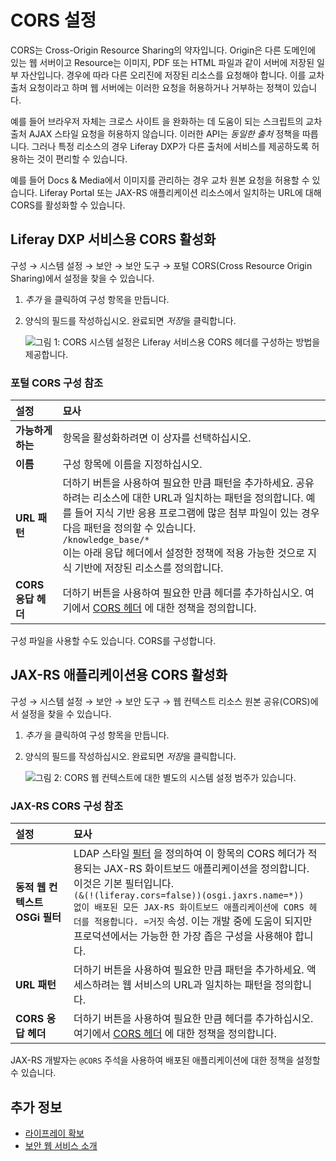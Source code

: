 # CORS 설정

CORS는 Cross-Origin Resource Sharing의 약자입니다. Origin은 다른 도메인에 있는 웹 서버이고 Resource는 이미지, PDF 또는 HTML 파일과 같이 서버에 저장된 일부 자산입니다. 경우에 따라 다른 오리진에 저장된 리소스를 요청해야 합니다. 이를 교차 출처 요청이라고 하며 웹 서버에는 이러한 요청을 허용하거나 거부하는 정책이 있습니다.

예를 들어 브라우저 자체는 크로스 사이트</a>
을 완화하는 데 도움이 되는 스크립트의 교차 출처 AJAX 스타일 요청을 허용하지 않습니다. 이러한 API는 *동일한 출처* 정책을 따릅니다. 그러나 특정 리소스의 경우 Liferay DXP가 다른 출처에 서비스를 제공하도록 허용하는 것이 편리할 수 있습니다.</p> 

예를 들어 Docs & Media에서 이미지를 관리하는 경우 교차 원본 요청을 허용할 수 있습니다. Liferay Portal 또는 JAX-RS 애플리케이션 리소스에서 일치하는 URL에 대해 CORS를 활성화할 수 있습니다.



## Liferay DXP 서비스용 CORS 활성화

구성 &rarr; 시스템 설정 &rarr; 보안 &rarr; 보안 도구 &rarr; 포털 CORS(Cross Resource Origin Sharing)에서 설정을 찾을 수 있습니다.

1. *추가* 을 클릭하여 구성 항목을 만듭니다.
1. 양식의 필드를 작성하십시오. 완료되면 *저장*을 클릭합니다.
   
   ![그림 1: CORS 시스템 설정은 Liferay 서비스용 CORS 헤더를 구성하는 방법을 제공합니다.](./setting-up-cors/images/01.png)



### 포털 CORS 구성 참조

| 설정             | 묘사                                                                                                                                                                                                                          |
|:-------------- |:--------------------------------------------------------------------------------------------------------------------------------------------------------------------------------------------------------------------------- |
| **가능하게 하는**    | 항목을 활성화하려면 이 상자를 선택하십시오.                                                                                                                                                                                                    |
| **이름**         | 구성 항목에 이름을 지정하십시오.                                                                                                                                                                                                          |
| **URL 패턴**     | 더하기 버튼을 사용하여 필요한 만큼 패턴을 추가하세요. 공유하려는 리소스에 대한 URL과 일치하는 패턴을 정의합니다. 예를 들어 지식 기반 응용 프로그램에 많은 첨부 파일이 있는 경우 다음 패턴을 정의할 수 있습니다. <br> `/knowledge_base/*` <br> 이는 아래 응답 헤더에서 설정한 정책에 적용 가능한 것으로 지식 기반에 저장된 리소스를 정의합니다. |
| **CORS 응답 헤더** | 더하기 버튼을 사용하여 필요한 만큼 헤더를 추가하십시오. 여기에서 [CORS 헤더](https://developer.mozilla.org/en-US/docs/Web/HTTP/Headers#CORS) 에 대한 정책을 정의합니다.                                                                                              |


구성 파일을 사용할 수도 있습니다. <!-- future link required --> CORS를 구성합니다.



## JAX-RS 애플리케이션용 CORS 활성화

구성 &rarr; 시스템 설정 &rarr; 보안 &rarr; 보안 도구 &rarr; 웹 컨텍스트 리소스 원본 공유(CORS)에서 설정을 찾을 수 있습니다.

1. *추가* 을 클릭하여 구성 항목을 만듭니다.
1. 양식의 필드를 작성하십시오. 완료되면 *저장*을 클릭합니다.
   
   ![그림 2: CORS 웹 컨텍스트에 대한 별도의 시스템 설정 범주가 있습니다.](./setting-up-cors/images/02.png)



### JAX-RS CORS 구성 참조

| 설정                    | 묘사                                                                                                                                                                                                                                                                                                                                                    |
|:--------------------- |:----------------------------------------------------------------------------------------------------------------------------------------------------------------------------------------------------------------------------------------------------------------------------------------------------------------------------------------------------- |
| **동적 웹 컨텍스트 OSGi 필터** | LDAP 스타일 [필터](https://osgi.org/specification/osgi.cmpn/7.0.0/service.http.whiteboard.html) 을 정의하여 이 항목의 CORS 헤더가 적용되는 JAX-RS 화이트보드 애플리케이션을 정의합니다. 이것은 기본 필터입니다. <br> `(&(!(liferay.cors=false))(osgi.jaxrs.name=*))` <br> `없이 배포된 모든 JAX-RS 화이트보드 애플리케이션에 CORS 헤더를 적용합니다. =거짓` 속성. 이는 개발 중에 도움이 되지만 프로덕션에서는 가능한 한 가장 좁은 구성을 사용해야 합니다. |
| **URL 패턴**            | 더하기 버튼을 사용하여 필요한 만큼 패턴을 추가하세요. 액세스하려는 웹 서비스의 URL과 일치하는 패턴을 정의합니다.                                                                                                                                                                                                                                                                                     |
| **CORS 응답 헤더**        | 더하기 버튼을 사용하여 필요한 만큼 헤더를 추가하십시오. 여기에서 [CORS 헤더](https://developer.mozilla.org/en-US/docs/Web/HTTP/Headers#CORS) 에 대한 정책을 정의합니다.                                                                                                                                                                                                                        |


JAX-RS<!-- future link required --> 개발자는 `@CORS` 주석을 사용하여 배포된 애플리케이션에 대한 정책을 설정할 수 있습니다.



## 추가 정보

* [라이프레이 확보](../../securing-liferay.md)
* [보안 웹 서비스 소개](../securing-web-services.md)
